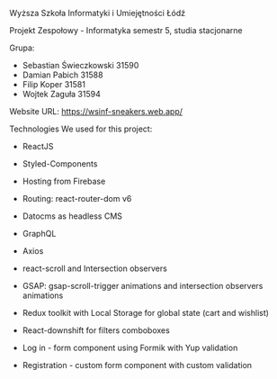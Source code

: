 Wyższa Szkoła Informatyki i Umiejętności Łódź

Projekt Zespołowy - Informatyka semestr 5, studia stacjonarne

Grupa:
- Sebastian Świeczkowski 31590
- Damian Pabich 31588
- Filip Koper 31581
- Wojtek Zaguła 31594


Website URL: https://wsinf-sneakers.web.app/

Technologies We used for this project:
- ReactJS
- Styled-Components

- Hosting from Firebase
- Routing: react-router-dom v6
 
- Datocms as headless CMS
- GraphQL
- Axios

- react-scroll and Intersection observers
- GSAP: gsap-scroll-trigger animations and intersection observers animations

- Redux toolkit with Local Storage for global state (cart and wishlist)

- React-downshift for filters comboboxes

- Log in - form component using Formik with Yup validation
- Registration - custom form component with custom validation
